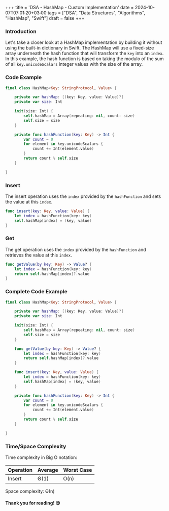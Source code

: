 +++
title = 'DSA - HashMap - Custom Implementation'
date = 2024-10-07T07:01:20+03:00
tags = ["DSA", "Data Structures", "Algorithms", "HashMap", "Swift"]
draft = false
+++

### Introduction

Let's take a closer look at a HashMap implementation by building it without using the built-in dictionary in Swift. The HashMap will use a fixed-size array underneath the hash function that will transform the `key` into an `index`. In this example, the hash function is based on taking the modulo of the sum of all `key.unicodeScalars` integer values with the size of the array.

### Code Example
```swift
final class HashMap<Key: StringProtocol, Value> {

    private var hashMap: [(key: Key, value: Value)?]
    private var size: Int

    init(size: Int) {
        self.hashMap = Array(repeating: nil, count: size)
        self.size = size
    }

    private func hashFunction(key: Key) -> Int {
        var count = 0
        for element in key.unicodeScalars {
            count += Int(element.value)
        }
        return count % self.size
    }

}
```

### Insert
The insert operation uses the `index` provided by the `hashFunction` and sets the value at this `index`.
```swift
func insert(key: Key, value: Value) {
    let index = hashFunction(key: key)
    self.hashMap[index] = (key, value)
}
```

### Get
The get operation uses the `index` provided by the `hashFunction` and retrieves the value at this `index`.
```swift
func getValue(by key: Key) -> Value? {
    let index = hashFunction(key: key)
    return self.hashMap[index]?.value
}
```

### Complete Code Example
```swift
final class HashMap<Key: StringProtocol, Value> {

    private var hashMap: [(key: Key, value: Value)?]
    private var size: Int

    init(size: Int) {
        self.hashMap = Array(repeating: nil, count: size)
        self.size = size
    }

    func getValue(by key: Key) -> Value? {
        let index = hashFunction(key: key)
        return self.hashMap[index]?.value
    }

    func insert(key: Key, value: Value) {
        let index = hashFunction(key: key)
        self.hashMap[index] = (key, value)
    }

    private func hashFunction(key: Key) -> Int {
        var count = 0
        for element in key.unicodeScalars {
            count += Int(element.value)
        }
        return count % self.size
    }

}
```

### Time/Space Complexity
Time complexity in Big O notation:

| Operation | Average | Worst Case |
|-----------|---------|------------|
| Insert    | Θ(1)    | O(n)       |

Space complexity:
Θ(n) 

#### Thank you for reading! 😊
